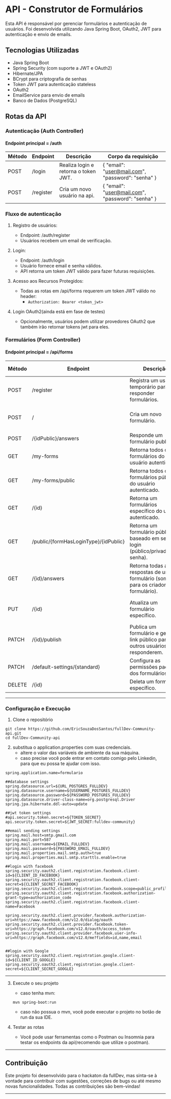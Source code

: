 # API - Construtor de Formulários
Esta API é responsável por gerenciar formulários e autenticação de usuários. Foi desenvolvida utilizando Java Spring Boot, OAuth2, JWT para autenticação e envio de emails.

## Tecnologias Utilizadas
- Java Spring Boot
- Spring Security (com suporte a JWT e OAuth2)
- Hibernate/JPA
- BCrypt para criptografia de senhas
- Token JWT para autenticação stateless
- OAuth2
- EmailService para envio de emails
- Banco de Dados (PostgreSQL)

## Rotas da API
### Autenticação (Auth Controller)

#### Endpoint principal = /auth

| Método | Endpoint  | Descrição                            | Corpo da requisição |
|--------|-----------|--------------------------------------|---------------------| 
| POST   | /login    | Realiza login e retorna o token JWT. | { "email": "user@mail.com", "password": "senha" } |
| POST   | /register | Cria um novo usuário na api.         | { "email": "user@mail.com", "password": "senha" } |

### Fluxo de autenticação

1. Registro de usuários:
    - Endpoint: /auth/register
    - Usuários recebem um email de verificação.
   
2. Login:
   - Endpoint: /auth/login
   - Usuário fornece email e senha válidos.
   - API retorna um token JWT válido para fazer futuras requisições.
   
3. Acesso aos Recursos Protegidos:
    - Todas as rotas em /api/forms requerem um token JWT válido no header:
      - `Authorization: Bearer <token_jwt>`
      
4. Login OAuth2(ainda está em fase de testes)
    - Opcionalmente, usuários podem utilizar provedores OAuth2 que também irão retornar tokens jwt para eles.

### Formulários (Form Controller)

#### Endpoint principal = /api/forms

| Método | Endpoint         | Descrição                                                                              | Corpo da requisição                                                 |
|--------|------------------|----------------------------------------------------------------------------------------|---------------------------------------------------------------------| 
| POST   | /register | Registra um usuário temporário para responder formulários.                             | { "email": "user@mail.com", "password": "senha" }                   |
| POST   | / | Cria um novo formulário.                                                               | { "title": "Form Title", "description": "...", "questions": [...] } |
| POST   | /{idPublic}/answers | Responde um formulário publicado.                                                      | [{"questionId": ..., "response": ...}]                              |
| GET    | /my-forms | Retorna todos os formulários do usuário autenticado.                                   | .                                                                   |
| GET    | /my-forms/public | Retorna todos os formulários públicos do usuário autenticado.                          | .                                                                   |
| GET    | /{id} | Retorna um formulários específico do usuário autenticado.                              | id                                                                  |
| GET    | /public/{formHasLoginType}/{idPublic} | Retorna um formulário público baseado em seu login (público/privado/com senha).        | formHasLoginType, idPublic, password opcional                       |
| GET    | /{id}/answers | Retorna todas as respostas de um formulário (somente para os criadores do formulário). | id                                                                  |
| PUT    | /{id} | Atualiza um formulário específico.                                                     | { "title": "Form Title", "description": "...", "questions": [...] } |
| PATCH  | /{id}/publish | Publica um formulário e gera um link público para outros usuários responderem.         | id                                                                  |
| PATCH  | /default-settings/{standard} | Configura as permissões padrões dos formulários.                                       | { "password": "senha", "sendEmail": true }                          |
| DELETE | /{id} | Deleta um formulário específico.                                                       | id                                                                  |

---

### Configuração e Execução

1. Clone o repositório

```
git clone https://github.com/EricSouzaDosSantos/fullDev-Community-api.git
cd fullDev-Community-api
```

2. substitua o application.properties com suas credenciais.
    - altere o valor das variáveis de ambiente da sua máquina.
    - caso precise você pode entrar em contato comigo pelo Linkedin, para que eu possa te ajudar com isso.
```
spring.application.name=formulario

##database settings
spring.datasource.url=${URL_POSTGRES_FULLDEV}
spring.datasource.username=${USERNAME_POSTGRES_FULLDEV}
spring.datasource.password=${PASSWORD_POSTGRES_FULLDEV}
spring.datasource.driver-class-name=org.postgresql.Driver
spring.jpa.hibernate.ddl-auto=update

##jwt token settings
#api.security.token.secret=${TOKEN_SECRET}
api.security.token.secret=${JWT_SECRET:fulldev-community}

##email sending settings
spring.mail.host=smtp.gmail.com
spring.mail.port=587
spring.mail.username=${EMAIL_FULLDEV}
spring.mail.password=${PASSWORD_EMAIL_FULLDEV}
spring.mail.properties.mail.smtp.auth=true
spring.mail.properties.mail.smtp.starttls.enable=true

##login with facebook
spring.security.oauth2.client.registration.facebook.client-id=${CLIENT_ID_FACEBOOK}
spring.security.oauth2.client.registration.facebook.client-secret=${CLIENT_SECRET_FACEBOOK}
spring.security.oauth2.client.registration.facebook.scope=public_profile,email
spring.security.oauth2.client.registration.facebook.authorization-grant-type=authorization_code
spring.security.oauth2.client.registration.facebook.client-name=Facebook

spring.security.oauth2.client.provider.facebook.authorization-uri=https://www.facebook.com/v12.0/dialog/oauth
spring.security.oauth2.client.provider.facebook.token-uri=https://graph.facebook.com/v12.0/oauth/access_token
spring.security.oauth2.client.provider.facebook.user-info-uri=https://graph.facebook.com/v12.0/me?fields=id,name,email


##login with Google
spring.security.oauth2.client.registration.google.client-id=${CLIENT_ID_GOOGLE}
spring.security.oauth2.client.registration.google.client-secret=${CLIENT_SECRET_GOOGLE}

```

---

3. Execute o seu projeto
    - caso tenha mvn:

   ```mvn spring-boot:run```

    - caso não possua o mvn, você pode executar o projeto no botão de run da sua IDE.

4. Testar as rotas
    - Você pode usar ferramentas como o Postman ou Insomnia para testar os endpoints da api(recomendo que utilize o postman).

---

## Contribuição

Este projeto foi desenvolvido para o hackaton da fullDev, mas sinta-se à vontade para contribuir com sugestões, correções de bugs ou até mesmo novas funcionalidades. Todas as contribuições são bem-vindas!

---